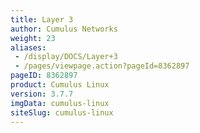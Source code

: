 ```yaml
---
title: Layer 3
author: Cumulus Networks
weight: 23
aliases:
 - /display/DOCS/Layer+3
 - /pages/viewpage.action?pageId=8362897
pageID: 8362897
product: Cumulus Linux
version: 3.7.7
imgData: cumulus-linux
siteSlug: cumulus-linux
---
```

<article id="html-search-results" class="ht-content" style="display: none;">

</article>

<footer id="ht-footer">

</footer>
